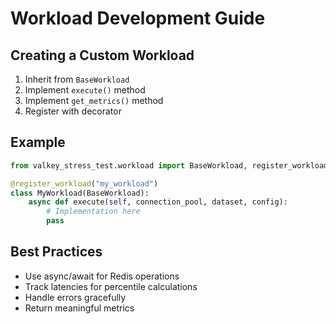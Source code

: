 # Workload Development Guide

## Creating a Custom Workload

1. Inherit from `BaseWorkload`
2. Implement `execute()` method
3. Implement `get_metrics()` method
4. Register with decorator

## Example

```python
from valkey_stress_test.workload import BaseWorkload, register_workload

@register_workload("my_workload")
class MyWorkload(BaseWorkload):
    async def execute(self, connection_pool, dataset, config):
        # Implementation here
        pass
```

## Best Practices

- Use async/await for Redis operations
- Track latencies for percentile calculations
- Handle errors gracefully
- Return meaningful metrics
